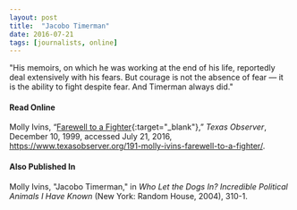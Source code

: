 ```yaml
---
layout: post
title:  "Jacobo Timerman"
date: 2016-07-21
tags: [journalists, online]
---
```


"His memoirs, on which he was working at the end of his life, reportedly deal extensively with his fears. But courage is not the absence of fear — it is the ability to fight despite fear. And Timerman always did."

#### Read Online
Molly Ivins, “[Farewell to a Fighter](https://www.texasobserver.org/191-molly-ivins-farewell-to-a-fighter/ "Texas Observer obituary for Jacobo Timerman"){:target="_blank"},” *Texas Observer*, December 10, 1999, accessed July 21, 2016, https://www.texasobserver.org/191-molly-ivins-farewell-to-a-fighter/.

#### Also Published In
Molly Ivins, "Jacobo Timerman," in *Who Let the Dogs In? Incredible Political Animals I Have Known* (New York: Random House, 2004), 310-1.
